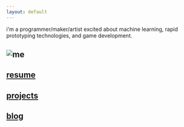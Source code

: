 ```yaml
---
layout: default
---
```


i'm a programmer/maker/artist excited about machine learning, rapid prototyping technologies, and game development.

## ![me](../assets/me.jpg)


## [resume](../assets/resume)
## [projects](./projects)
## [blog](./blog)


